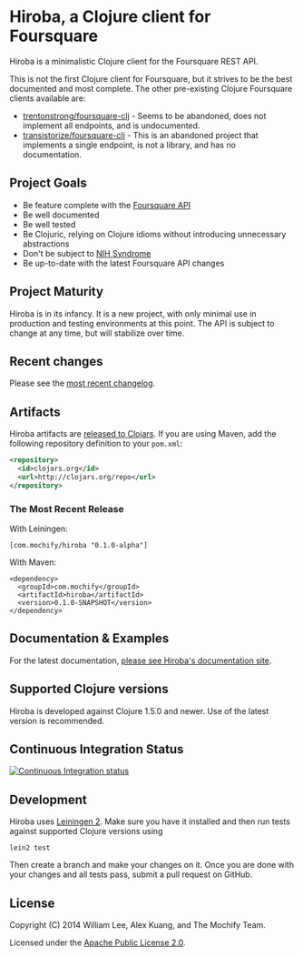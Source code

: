 # Hiroba, a Clojure client for Foursquare

Hiroba is a minimalistic Clojure client for the Foursquare REST API.

This is not the first Clojure client for Foursquare, but it strives to be the best documented and most complete. The other pre-existing Clojure Foursquare clients available are:

* [trentonstrong/foursquare-clj](https://github.com/trentonstrong/foursquare-clj) - Seems to be abandoned, does not implement all endpoints, and is undocumented.
* [transistorize/foursquare-clj](https://github.com/transistorize/foursquare-clj) - This is an abandoned project that implements a single endpoint, is not a library, and has no documentation.


## Project Goals

* Be feature complete with the [Foursquare API](https://developer.foursquare.com/overview/)
* Be well documented
* Be well tested
* Be Clojuric, relying on Clojure idioms without introducing unnecessary abstractions
* Don't be subject to [NIH Syndrome](http://en.wikipedia.org/wiki/Not_invented_here)
* Be up-to-date with the latest Foursquare API changes

## Project Maturity

Hiroba is in its infancy. It is a new project, with only minimal use in production and testing environments at this point. The API is subject to change at any time, but will stabilize over time.

## Recent changes

Please see the [most recent changelog](https://github.com/mochify/hiroba/blob/master/CHANGELOG.md).

## Artifacts

Hiroba artifacts are [released to Clojars](https://clojars.org/com.mochify/hiroba). If you are using Maven, add the following repository
definition to your `pom.xml`:

``` xml
<repository>
  <id>clojars.org</id>
  <url>http://clojars.org/repo</url>
</repository>
```

### The Most Recent Release

With Leiningen:

    [com.mochify/hiroba "0.1.0-alpha"]


With Maven:

    <dependency>
      <groupId>com.mochify</groupId>
      <artifactId>hiroba</artifactId>
      <version>0.1.0-SNAPSHOT</version>
    </dependency>


## Documentation & Examples

For the latest documentation, [please see Hiroba's documentation site](http://mochify.github.io/hiroba).

## Supported Clojure versions

Hiroba is developed against Clojure 1.5.0 and newer. Use of the latest version is recommended.


## Continuous Integration Status

[![Continuous Integration status](https://secure.travis-ci.org/mochify/hiroba.png)](http://travis-ci.org/mochify/hiroba)


## Development

Hiroba uses [Leiningen
2](https://github.com/technomancy/leiningen/blob/master/doc/TUTORIAL.md). Make
sure you have it installed and then run tests against supported
Clojure versions using

    lein2 test

Then create a branch and make your changes on it. Once you are done
with your changes and all tests pass, submit a pull request on GitHub.



## License

Copyright (C) 2014 William Lee, Alex Kuang, and The Mochify Team.

Licensed under the [Apache Public License 2.0](http://www.apache.org/licenses/LICENSE-2.0.html).
